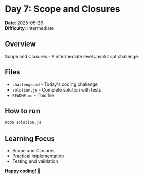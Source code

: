 # Day 7: Scope and Closures

**Date**: 2025-05-26  
**Difficulty**: Intermediate

## Overview
Scope and Closures - A intermediate level JavaScript challenge.

## Files
- `challenge.md` - Today's coding challenge
- `solution.js` - Complete solution with tests
- `README.md` - This file

## How to run
```bash
node solution.js
```

## Learning Focus
- Scope and Closures
- Practical implementation
- Testing and validation

**Happy coding! 🚀**
